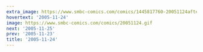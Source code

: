 ```yaml
---
extra_image: https://www.smbc-comics.com/comics/1445817760-20051124after.png
hovertext: '2005-11-24'
image: https://www.smbc-comics.com/comics/20051124.gif
next: '2005-11-25'
prev: '2005-11-23'
title: '2005-11-24'
---
```


